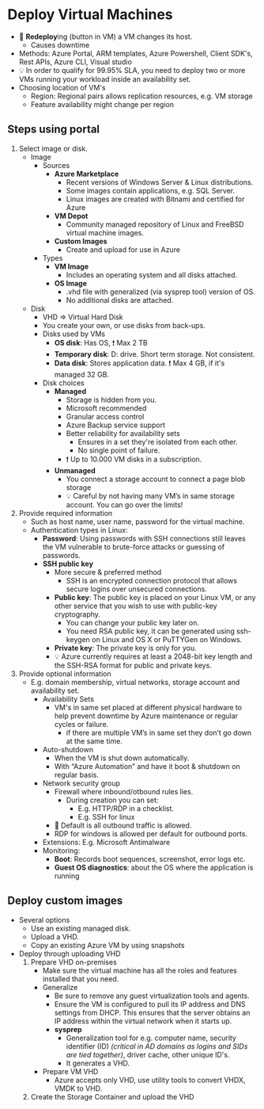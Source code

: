 # Deploy Virtual Machines

- 📝 **Redeploy**ing (button in VM) a VM changes its host.
  - Causes downtime
- Methods: Azure Portal, ARM templates, Azure Powershell, Client SDK's, Rest APIs, Azure CLI, Visual studio
- 💡 In order to qualify for 99.95% SLA, you need to deploy two or more VMs running your workload inside an availability set.
- Choosing location of VM's
  - Region: Regional pairs allows replication resources, e.g. VM storage
  - Feature availability might change per region

## Steps using portal

1. Select image or disk.
    - Image
      - Sources
        - **Azure Marketplace**
          - Recent versions of Windows Server & Linux distributions.
          - Some images contain applications, e.g. SQL Server.
          - Linux images are created with Bitnami and certified for Azure
        - **VM Depot**
          - Community managed repository of Linux and FreeBSD virtual machine images.
        - **Custom Images**
          - Create and upload for use in Azure
      - Types
        - **VM Image**
          - Includes an operating system and all disks attached.
        - **OS Image**
          - .vhd file with generalized (via sysprep tool) version of OS.
          - No additional disks are attached.
    - Disk
      - VHD => Virtual Hard Disk
      - You create your own, or use disks from back-ups.
      - Disks used by VMs
        - **OS disk**: Has OS, ❗ Max 2 TB
        - **Temporary disk**: D: drive. Short term storage. Not consistent.
        - **Data disk**: Stores application data. ❗ Max 4 GB, if it's managed 32 GB.
      - Disk choices
        - **Managed**
          - Storage is hidden from you.
          - Microsoft recommended
          - Granular access control
          - Azure Backup service support
          - Better reliability for availability sets
            - Ensures in a set they're isolated from each other.
            - No single point of failure.
          - ❗ Up to 10.000 VM disks in a subscription.
        - **Unmanaged**
          - You connect a storage account to connect a page blob storage
          - 💡 Careful by not having many VM’s in same storage account. You can go over the limits!
2. Provide required information
    - Such as host name, user name, password for the virtual machine.
    - Authentication types in Linux:
      - **Password**: Using passwords with SSH connections still leaves the VM vulnerable to brute-force attacks or guessing of passwords.
      - **SSH public key**
        - More secure & preferred method
          - SSH is an encrypted connection protocol that allows secure logins over unsecured connections.
        - **Public key**: The public key is placed on your Linux VM, or any other service that you wish to use with public-key cryptography.
          - You can change your public key later on.
          - You need RSA public key, it can be generated using ssh-keygen on Linux and OS X or PuTTYGen on Windows.
        - **Private key**: The private key is only for you.
        - 💡 Azure currently requires at least a 2048-bit key length and the SSH-RSA format for public and private keys.
3. Provide optional information
    - E.g. domain membership, virtual networks, storage account and availability set.
      - Availability Sets
        - VM's in same set placed at different physical hardware to help prevent downtime by Azure maintenance or regular cycles or failure.
          - if there are multiple VM’s in same set they don’t go down at the same time.
      - Auto-shutdown
        - When the VM is shut down automatically.
        - With “Azure Automation” and have it boot & shutdown on regular basis.
      - Network security group
        - Firewall where inbound/otbound rules lies.
          - During creation you  can set:
            - E.g. HTTP/RDP in a checklist.
            - E.g. SSH for linux
        - 📝 Default is all outbound traffic is allowed.
        - RDP for windows is allowed per default for outbound ports.
      - Extensions: E.g. Microsoft Antimalware
      - Monitoring:
        - **Boot**: Records boot sequences, screenshot, error logs etc.
        - **Guest OS diagnostics**: about the OS where the application is running

## Deploy custom images

- Several options
  - Use an existing managed disk.
  - Upload a VHD.
  - Copy an existing Azure VM by using snapshots
- Deploy through uploading VHD
  1. Prepare VHD on-premises
     - Make sure the virtual machine has all the roles and features installed that you need.
     - Generalize
       - Be sure to remove any guest virtualization tools and agents.
       - Ensure the VM is configured to pull its IP address and DNS settings from DHCP. This ensures that the server obtains an IP address within the virtual network when it starts up.
       - **sysprep**
         - Generalization tool for e.g. computer name, security identifier (ID) *(critical in AD domains as logins and SIDs are tied together)*, driver cache, other unique ID's.
         - It generates a VHD.
     - Prepare VM VHD
       - Azure accepts only VHD, use utility tools to convert VHDX, VMDK to VHD.
  2. Create the Storage Container and upload the VHD
